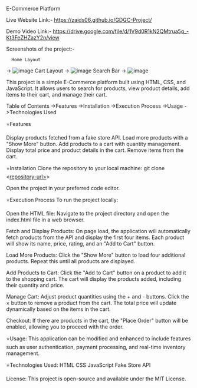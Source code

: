 E-Commerce Platform

Live Website Link:-
https://zaids06.github.io/GDGC-Project/


Demo Video Link:-
https://drive.google.com/file/d/1V9d0R1kN2QMtrua5q_-Kt3FeZHZazY2n/view

Screenshots of the project:-

      Home Layout
->    ![image](https://github.com/user-attachments/assets/b932c84a-4ce9-4fcc-bf18-662ff15e7e1c)
      Cart Layout
->    ![image](https://github.com/user-attachments/assets/dae19a0d-dcd3-4fd0-80b8-e94f727234f1)
      Search Bar 
->     ![image](https://github.com/user-attachments/assets/3046916f-8a70-4df6-833b-b470cf4261a0)


This project is a simple E-Commerce platform built using HTML, CSS, and JavaScript. It allows users to search for products, view product details, add items to their cart, and manage their cart.

Table of Contents
->Features
->Installation
->Execution Process
->Usage
->Technologies Used

⭐Features

Display products fetched from a fake store API.
Load more products with a "Show More" button.
Add products to a cart with quantity management.
Display total price and product details in the cart.
Remove items from the cart.

⭐Installation
Clone the repository to your local machine:
git clone <[repository-url>](https://github.com/zaids06/GDGC-Project)>

Open the project in your preferred code editor.

⭐Execution Process
To run the project locally:

Open the HTML file:
Navigate to the project directory and open the index.html file in a web browser.

Fetch and Display Products:
On page load, the application will automatically fetch products from the API and display the first four items.
Each product will show its name, price, rating, and an "Add to Cart" button.

Load More Products:
Click the "Show More" button to load four additional products. Repeat this until all products are displayed.

Add Products to Cart:
Click the "Add to Cart" button on a product to add it to the shopping cart.
The cart will display the products added, including their quantity and price.

Manage Cart:
Adjust product quantities using the + and - buttons.
Click the × button to remove a product from the cart.
The total price will update dynamically based on the items in the cart.

Checkout:
If there are products in the cart, the "Place Order" button will be enabled, allowing you to proceed with the order.

⭐Usage:
This application can be modified and enhanced to include features such as user authentication, payment processing, and real-time inventory management.

⭐Technologies Used:
HTML
CSS
JavaScript
Fake Store API

License:
This project is open-source and available under the MIT License.
